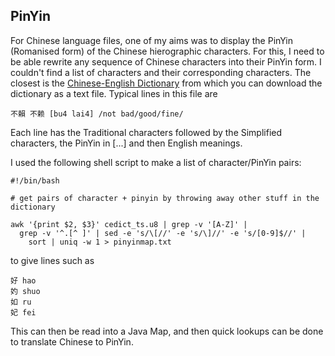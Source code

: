 
##  PinYin 


For Chinese language files, one of my aims was to display the PinYin (Romanised form)
of the Chinese hierographic characters. For this, I need to be able rewrite any sequence
of Chinese characters into their PinYin form. I couldn't find a list of characters and
their corresponding characters. The closest is the [Chinese-English Dictionary](http://www.mandarintools.com/worddict.html) from which you can download the dictionary as a text file. Typical lines in this file are

```
不賴 不赖 [bu4 lai4] /not bad/good/fine/
```


Each line has the Traditional characters followed by the Simplified characters, the PinYin
in [...] and then English meanings.


I used the following shell script to make a list of character/PinYin pairs:

```
#!/bin/bash

# get pairs of character + pinyin by throwing away other stuff in the dictionary

awk '{print $2, $3}' cedict_ts.u8 | grep -v '[A-Z]' | 
  grep -v '^.[^ ]' | sed -e 's/\[//' -e 's/\]//' -e 's/[0-9]$//' | 
    sort | uniq -w 1 > pinyinmap.txt
```


to give lines such as

```
好 hao
妁 shuo
如 ru
妃 fei
```





This can then be read into a Java Map, and then quick lookups can be done
to translate Chinese to PinYin.
